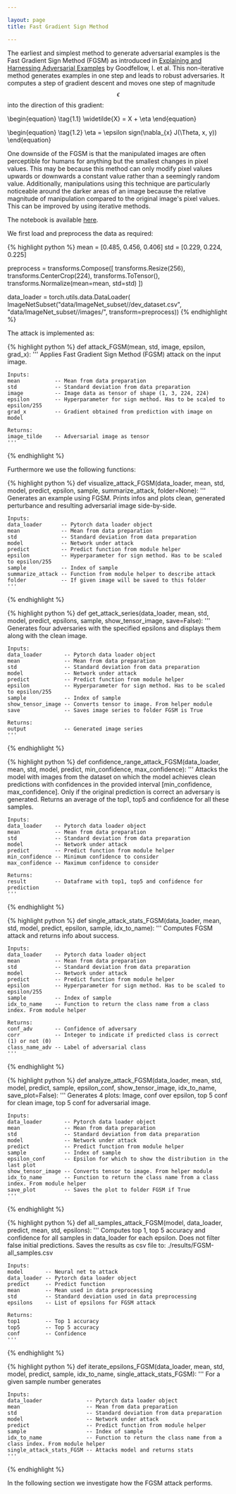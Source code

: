 ```yaml
---

layout: page
title: Fast Gradient Sign Method

---
```


The earliest and simplest method to generate adversarial examples is the Fast Gradient Sign Method (FGSM) as introduced in [Explaining and Harnessing Adversarial Examples](http://arxiv.org/abs/1607.02533) by Goodfellow, I. et al. This non-iterative method generates examples in one step and leads to robust adversaries. It computes a step of gradient descent and moves one step of magnitude $$\epsilon$$ into the direction of this gradient:

\begin{equation}
\tag{1.1}
\widetilde{X} = X + \eta
\end{equation}

\begin{equation}
\tag{1.2}
\eta = \epsilon sign(\nabla_{x} J(\Theta, x, y))
\end{equation}

One downside of the FGSM is that the manipulated images are often perceptible for humans for anything but the smallest changes in pixel values. This may be because this method can only modify pixel values upwards or downwards a constant value rather than a seemingly random value. Additionally, manipulations using this technique are particularly noticeable around the darker areas of an image because the relative magnitude of manipulation compared to the original image's pixel values. This can be improved by using iterative methods.

The notebook is available <a id="raw-url" href="https://raw.githubusercontent.com/daved01/Adversarial_Examples/master/01_Fast-Gradient-Sign-Method.ipynb" download>here</a>.

We first load and preprocess the data as required:

{% highlight python %}
mean = [0.485, 0.456, 0.406]
std = [0.229, 0.224, 0.225]   

preprocess = transforms.Compose([
        transforms.Resize(256),
        transforms.CenterCrop(224),
        transforms.ToTensor(),
        transforms.Normalize(mean=mean, std=std)
    ])

data_loader = torch.utils.data.DataLoader(
    ImageNetSubset("data/ImageNet_subset//dev_dataset.csv", "data/ImageNet_subset//images/", transform=preprocess))
{% endhighlight %}


The attack is implemented as:

{% highlight python %}
def attack_FGSM(mean, std, image, epsilon, grad_x):
    '''
    Applies Fast Gradient Sign Method (FGSM) attack on the input image.
    
    Inputs:
    mean           -- Mean from data preparation
    std            -- Standard deviation from data preparation
    image          -- Image data as tensor of shape (1, 3, 224, 224)  
    epsilon        -- Hyperparameter for sign method. Has to be scaled to epsilon/255
    grad_x         -- Gradient obtained from prediction with image on model
    
    Returns:
    image_tilde    -- Adversarial image as tensor
    '''
{% endhighlight %}

Furthermore we use the following functions:

{% highlight python %}
def visualize_attack_FGSM(data_loader, mean, std, model, predict, epsilon, sample, summarize_attack, folder=None):
    '''
    Generates an example using FGSM. Prints infos and plots clean, generated perturbance and resulting 
    adversarial image side-by-side.
    
    Inputs:
    data_loader      -- Pytorch data loader object
    mean             -- Mean from data preparation
    std              -- Standard deviation from data preparation
    model            -- Network under attack   
    predict          -- Predict function from module helper   
    epsilon          -- Hyperparameter for sign method. Has to be scaled to epsilon/255
    sample           -- Index of sample 
    summarize_attack -- Function from module helper to describe attack
    folder           -- If given image will be saved to this folder
    '''
{% endhighlight %}


{% highlight python %}
def get_attack_series(data_loader, mean, std, model, predict, epsilons, sample, show_tensor_image, save=False):
    '''
    Generates four adversaries with the specified epsilons and displays them along with the clean image.
    
    Inputs:
    data_loader       -- Pytorch data loader object
    mean              -- Mean from data preparation
    std               -- Standard deviation from data preparation
    model             -- Network under attack   
    predict           -- Predict function from module helper   
    epsilon           -- Hyperparameter for sign method. Has to be scaled to epsilon/255
    sample            -- Index of sample 
    show_tensor_image -- Converts tensor to image. From helper module
    save              -- Saves image series to folder FGSM is True

    Returns:
    output            -- Generated image series
    '''
{% endhighlight %}


{% highlight python %}
def confidence_range_attack_FGSM(data_loader, mean, std, model, predict, min_confidence, max_confidence):
    '''
    Attacks the model with images from the dataset on which the model achieves clean predictions with
    confidences in the provided interval [min_confidence, max_confidence]. Only if the original
    prediction is correct an adversary is generated.
    Returns an average of the top1, top5 and confidence for all these samples.
    
    Inputs:
    data_loader    -- Pytorch data loader object
    mean           -- Mean from data preparation
    std            -- Standard deviation from data preparation
    model          -- Network under attack   
    predict        -- Predict function from module helper   
    min_confidence -- Minimum confidence to consider
    max_confidence -- Maximum confidence to consider
    
    Returns:
    result         -- Dataframe with top1, top5 and confidence for prediction
    '''
{% endhighlight %}


{% highlight python %}
def single_attack_stats_FGSM(data_loader, mean, std, model, predict, epsilon, sample, idx_to_name):
    '''
    Computes FGSM attack and returns info about success.
    
    Inputs:
    data_loader    -- Pytorch data loader object
    mean           -- Mean from data preparation
    std            -- Standard deviation from data preparation
    model          -- Network under attack   
    predict        -- Predict function from module helper   
    epsilon        -- Hyperparameter for sign method. Has to be scaled to epsilon/255
    sample         -- Index of sample 
    idx_to_name    -- Function to return the class name from a class index. From module helper
    
    Returns:
    conf_adv       -- Confidence of adversary
    corr           -- Integer to indicate if predicted class is correct (1) or not (0)
    class_name_adv -- Label of adversarial class
    '''
{% endhighlight %}


{% highlight python %}
def analyze_attack_FGSM(data_loader, mean, std, model, predict, sample, epsilon_conf, show_tensor_image, 
idx_to_name, save_plot=False):
    '''
    Generates 4 plots: Image, conf over epsilon, top 5 conf for clean image, top 5 conf for adversarial image.
    
    Inputs:
    data_loader       -- Pytorch data loader object
    mean              -- Mean from data preparation
    std               -- Standard deviation from data preparation
    model             -- Network under attack   
    predict           -- Predict function from module helper   
    sample            -- Index of sample
    epsilon_conf      -- Epsilon for which to show the distribution in the last plot
    show_tensor_image -- Converts tensor to image. From helper module
    idx_to_name       -- Function to return the class name from a class index. From module helper
    save_plot         -- Saves the plot to folder FGSM if True
    ''' 
{% endhighlight %}


{% highlight python %}
def all_samples_attack_FGSM(model, data_loader, predict, mean, std, epsilons):
    '''
    Computes top 1, top 5 accuracy and confidence for all samples in data_loader for each epsilon.
    Does not filter false initial predictions.
    Saves the results as csv file to: ./results/FGSM-all_samples.csv

    Inputs:
    model       -- Neural net to attack
    data_loader -- Pytorch data loader object
    predict     -- Predict function
    mean        -- Mean used in data preprocessing
    std         -- Standard deviation used in data preprocessing
    epsilons    -- List of epsilons for FGSM attack

    Returns:
    top1        -- Top 1 accuracy
    top5        -- Top 5 accuracy
    conf        -- Confidence
    '''
{% endhighlight %}


{% highlight python %}
def iterate_epsilons_FGSM(data_loader, mean, std, model, predict, sample, idx_to_name, single_attack_stats_FGSM):
    '''
    For a given sample number generates
    
    Inputs:
    data_loader              -- Pytorch data loader object
    mean                     -- Mean from data preparation
    std                      -- Standard deviation from data preparation
    model                    -- Network under attack   
    predict                  -- Predict function from module helper   
    sample                   -- Index of sample
    idx_to_name              -- Function to return the class name from a class index. From module helper
    single_attack_stats_FGSM -- Attacks model and returns stats
    '''
{% endhighlight %}


In the following section we investigate how the FGSM attack performs.